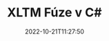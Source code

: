 ---
############################# Static ############################
layout: "auto-gen-merge"
date: 2022-10-21T11:27:50
draft: false
otherformats: pdf pps ppsx ppt pptx rtf tex vdx vsdm vsdx vssm vssx vstm vstx vsx vtx

############################# Head ############################
head_title: "Sloučit XLTM soubory v C# | XLTM Fúze"
head_description: "Sloučit více souborů XLTM do jednoho souboru pomocí rozhraní API pro slučování dokumentů C# .NET. Sloučit konkrétní stránky nebo rozsahy stránek z různých dokumentů do jednoho dokumentu."

############################# Header ############################
title: "XLTM Fúze v C#"
description: "Sloučit XLTM s několika řádky kódu .NET."
bg_image: "https://cms.admin.containerize.com/templates/aspose/App_Themes/V3/images/bg/header1.png"
bg_overlay: false
button:
    enable: true
    icon: "fas fa-arrow-down"
    label: "Stáhněte si zkušební verzi zdarma"
    link: "https://downloads.groupdocs.com/merger/net"

############################# SubMenu ############################
submenu:
    enable: true

    left:
        img_alt: "GroupDocs.Merger for .NET"
        image: "https://cms.admin.containerize.com/templates/groupdocs/images/product-logos/90x90-noborder/groupdocs-merger-net.png"
        product: "GroupDocs.Merger"
        platform: ".NET"

    middle:
        button:

            # button loop
            - link: "https://apireference.groupdocs.com/merger/net"
              text: "Reference API"

            # button loop
            - link: "https://github.com/groupdocs-merger"
              text: "Příklady kódu"

            # button loop
            - link: "https://products.groupdocs.app/merger/family"
              text: "Živá ukázka"

            # button loop
            - link: "https://purchase.groupdocs.com/pricing/merger/net"
              text: "Ceny"

    right:
        link_download: "https://downloads.groupdocs.com/merger"
        link_learn: "https://docs.groupdocs.com/merger/net"
        link_buy: "https://purchase.groupdocs.com"

############################# About ############################
about:
    enable: true
    title: "O GroupDocs.Merger for .NET API"
    content: |
        [GroupDocs.Merger for .NET](/cs/merger/net/) poskytuje pohodlné řešení pro sloučení více PDF, Microsoft Office (Word, Excel, PowerPoint, OneNote), OpenDocument, HTML, obrázků a mnoho dalších dokumentů do jednoho souboru v aplikacích .NET. GroupDocs.Merger vám ušetří spoustu námahy, protože máte povoleno slučovat XLTM dokumenty – není potřeba instalovat žádný software třetích stran, desktopové aplikace nebo pluginy. Nyní je zbytečné ztrácet čas a slučovat soubory ručně! Posláním GroupDocs je poskytovat nejlepší kvalitu a zjednodušit pracovní postupy zpracování dokumentů.
        
        GroupDocs.Merger API je správnou volbou pro podniková řešení, která vyžadují funkce pro slučování souborů. Tato rozhraní API jsou dobře podporována na všech hlavních operačních systémech a platformách včetně .NET Framework, .NET Standard, .NET Core, Mono.

############################# Steps ############################
steps:
    enable: true
    title_left: "Jak sloučit více souborů XLTM"
    content_left: |
        [GroupDocs.Merger for .NET](/cs/merger/net/) usnadňuje vývojářům .NET sloučit dva nebo více souborů XLTM v rámci jejich aplikací implementací několik snadných kroků.
        
        * Vytvořte novou instanci **Merger** a předejte cestu ke zdrojovému dokumentu jako parametr konstruktoru.
        * Zavolejte **Join** třídy **Merger** a předejte druhou cestu ke zdrojovému dokumentu.
        * Chcete-li sloučený dokument uložit, zavolejte **Uložit** třídy **Merger**.

    title_right: "Požadavky na systém"
    content_right: |
        Rozhraní API GroupDocs.Merger for .NET jsou podporována na všech hlavních platformách a operačních systémech. Před spuštěním níže uvedeného kódu se prosím ujistěte, že máte na svém systému nainstalovány následující předpoklady.

        * Operační systémy: Microsoft Windows, Linux, MacOS
        * Vývojová prostředí: Visual Studio, Xamarin, MonoDevelop
        * Rámce: .NET Framework, .NET Standard, .NET Core, Mono
        * Stáhněte si nejnovější verzi GroupDocs.Merger for .NET z [NuGet](https://www.nuget.org/packages/groupdocs.merger)
         
    code: |
     {{% merger/additional-styles %}}
     {{< merger/code-merger title="Jak sloučit soubory XLTM pomocí ukázkového kódu C#">}}

        ```csharp    
        // Sloučit XLTM soubory pomocí GroupDocs.Merger API
        // Okamžité sloučení se vstupním dokumentem XLTM
        using (Merger merger = new Merger("input1.xltm"))
          {
            // Zavolejte metodu Join instance třídy Merger a předejte druhou cestu ke zdrojovému dokumentu
            merger.Join("input2.xltm");
    
            // Zavolejte metodu Save instance třídy Merger pro uložení sloučeného dokumentu
            merger.Save("merged-file.xltm");
          }
        ```
     {{< /merger/code-merger >}}

############################# Demos ############################
demos:
    enable: true
    title: "Živé ukázky – online aplikace pro sloučení dokumentů"
    content: |
       Na webu [GroupDocs.Merger Live Demos](https://products.groupdocs.app/merger/xltm) sloučte hned teď více než jeden soubor XLTM.
       Živé demo má následující výhody.
        
############################# About Formats ############################
about_formats:
    enable: true

############################# More Formats ############################
more_formats:
    enable: true
    title: "Sloučení jiných formátů dokumentů"
    content: |
        API pro slučování dokumentů .NET pro formáty souborů a obrázky. Sloučení některých oblíbených formátů dokumentů, jak je uvedeno níže.

############################# Back to top ###############################
back_to_top:
    enable: true
---